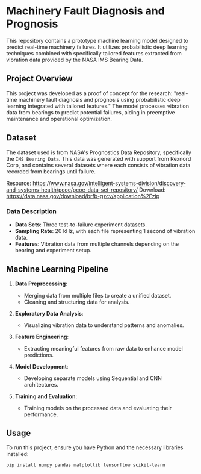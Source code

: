 # Machinery Fault Diagnosis and Prognosis

This repository contains a prototype machine learning model designed to predict real-time machinery failures. It utilizes probabilistic deep learning techniques combined with specifically tailored features extracted from vibration data provided by the NASA IMS Bearing Data.

## Project Overview

This project was developed as a proof of concept for the research: "real-time machinery fault diagnosis and prognosis using probabilistic deep learning integrated with tailored features." The model processes vibration data from bearings to predict potential failures, aiding in preemptive maintenance and operational optimization.

## Dataset

The dataset used is from NASA's Prognostics Data Repository, specifically the `IMS Bearing Data`. This data was generated with support from Rexnord Corp, and contains several datasets where each consists of vibration data recorded from bearings until failure.

Resource: https://www.nasa.gov/intelligent-systems-division/discovery-and-systems-health/pcoe/pcoe-data-set-repository/
Download: https://data.nasa.gov/download/brfb-gzcv/application%2Fzip

### Data Description

- **Data Sets**: Three test-to-failure experiment datasets.
- **Sampling Rate**: 20 kHz, with each file representing 1 second of vibration data.
- **Features**: Vibration data from multiple channels depending on the bearing and experiment setup.

## Machine Learning Pipeline

1. **Data Preprocessing**:
   - Merging data from multiple files to create a unified dataset.
   - Cleaning and structuring data for analysis.

2. **Exploratory Data Analysis**:
   - Visualizing vibration data to understand patterns and anomalies.

3. **Feature Engineering**:
   - Extracting meaningful features from raw data to enhance model predictions.

4. **Model Development**:
   - Developing separate models using Sequential and CNN architectures.

5. **Training and Evaluation**:
   - Training models on the processed data and evaluating their performance.

## Usage

To run this project, ensure you have Python and the necessary libraries installed:

```bash
pip install numpy pandas matplotlib tensorflow scikit-learn
